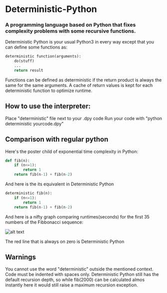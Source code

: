 # Deterministic-Python
### A programming language based on Python that fixes complexity problems with some recursive functions.

Deterministic Python is your usual Python3 in every way except that you can define some functions as:
```python
deterministic function(arguments):
    do(stuff)
	...
	return result
```
Functions can be defined as deterministic if the return product is always the same for the same arguments.
A cache of return values is kept for each deterministic function to optimize runtime.

## How to use the interpreter:
Place "deterministic" file next to your .dpy code
Run your code with "python deterministic yourcode.dpy"

## Comparison with regular python

Here's the poster child of exponential time complexity in Python:
```python
def fib(n):
    if (n<=1):
        return 1
    return fib(n-1) + fib(n-2)
```
And here is the its equivalent in Deterministic Python
```python
deterministic fib(n):
    if (n<=1):
        return 1
    return fib(n-1) + fib(n-2)
```
And here is a nifty graph comparing runtimes(seconds) for the first 35 numbers of the Fibbonacci sequence:

![alt text](https://image.ibb.co/foSnOH/comparision.png "time graph")

The red line that is always on zero is Deterministic Python

## Warnings

You cannot use the word "deterministic" outside the mentioned context.
Code must be indented with spaces only.
Deterministic Python still has the default recursion depth, so while fib(2000) can be calculated almos instantly here it would still raise a maximum recursion exception.
